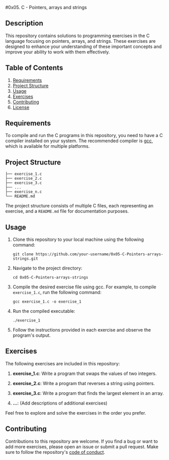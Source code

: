 #0x05. C - Pointers, arrays and strings


## Description
This repository contains solutions to programming exercises in the C language focusing on pointers, arrays, and strings. These exercises are designed to enhance your understanding of these important concepts and improve your ability to work with them effectively.

## Table of Contents
1. [Requirements](#requirements)
2. [Project Structure](#project-structure)
3. [Usage](#usage)
4. [Exercises](#exercises)
5. [Contributing](#contributing)
6. [License](#license)

## Requirements
To compile and run the C programs in this repository, you need to have a C compiler installed on your system. The recommended compiler is [gcc](https://gcc.gnu.org/), which is available for multiple platforms.

## Project Structure
```
├── exercise_1.c
├── exercise_2.c
├── exercise_3.c
├── ...
├── exercise_n.c
└── README.md
```
The project structure consists of multiple C files, each representing an exercise, and a `README.md` file for documentation purposes.

## Usage
1. Clone this repository to your local machine using the following command:
   ```
   git clone https://github.com/your-username/0x05-C-Pointers-arrays-strings.git
   ```

2. Navigate to the project directory:
   ```
   cd 0x05-C-Pointers-arrays-strings
   ```

3. Compile the desired exercise file using gcc. For example, to compile `exercise_1.c`, run the following command:
   ```
   gcc exercise_1.c -o exercise_1
   ```

4. Run the compiled executable:
   ```
   ./exercise_1
   ```

5. Follow the instructions provided in each exercise and observe the program's output.

## Exercises
The following exercises are included in this repository:

1. **exercise_1.c**: Write a program that swaps the values of two integers.

2. **exercise_2.c**: Write a program that reverses a string using pointers.

3. **exercise_3.c**: Write a program that finds the largest element in an array.

4. **...**: (Add descriptions of additional exercises)

Feel free to explore and solve the exercises in the order you prefer.

## Contributing
Contributions to this repository are welcome. If you find a bug or want to add more exercises, please open an issue or submit a pull request. Make sure to follow the repository's [code of conduct](CODE_OF_CONDUCT.md).

